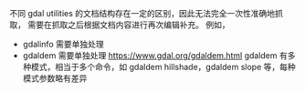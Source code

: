 不同 gdal utilities 的文档结构存在一定的区别，因此无法完全一次性准确地抓取，
需要在抓取之后根据文档内容进行再次编辑补充。
例如，
- gdalinfo 需要单独处理
- gdaldem 需要单独处理 https://www.gdal.org/gdaldem.html
gdaldem 有多种模式，相当于多个命令，如 gdaldem hillshade，gdaldem slope 等，每种模式参数略有差异
